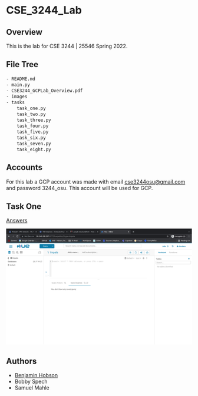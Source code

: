 # CSE_3244_Lab

## Overview
This is the lab for CSE 3244 | 25546 Spring 2022. 

## File Tree
```
- README.md
- main.py
- CSE3244_GCPLab_Overview.pdf
- images
- tasks
    task_one.py
    task_two.py
    task_three.py
    task_four.py
    task_five.py
    task_six.py
    task_seven.py
    task_eight.py
```

## Accounts

For this lab a GCP account was made with email cse3244osu@gmail.com and password 3244_osu. This account will be used for GCP.

## Task One
[Answers](./tasks/task_one.txt)

![alt text](./images/Task_One.png "Task One Complete")
    
## Authors

- [Benjamin Hobson](mailto:hobson.89@osu.edu)
- Bobby Spech
- Samuel Mahle
